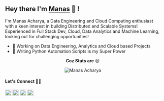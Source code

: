 ## Hey there I'm [Manas](http://manasacharya.ml) 👋 !

I'm Manas Acharya, a Data Engineering and Cloud Computing enthusiast with a keen interest in building Distributed and Scalable Systems! Experienced in Full Stack Dev, Cloud, Data Analytics and Machine Learning, looking out for challenging opportunities!

- 🎯 Working on Data Engineering, Analytics and Cloud based Projects
- 🐍 Writing Python Automation Scripts is my Super Power

<p align="center"><b>Coz Stats are</b> 😍</p>
<p align="center">
<img align="center" src="https://github-readme-stats.vercel.app/api?username=hod101s&theme=tokyonight&show_icons=true&count_private=true&include_all_commits=true" alt="Manas Acharya" />

#### Let's Connect 🤝🤘
<a href="mailto:manasacharya.101@gmail.com" target="_blank"><img src="https://cdn-icons-png.flaticon.com/512/893/893257.png" alt="manas-acharya" height="20" width="20" /></a>
<a href="https://hod101s.github.io/site/" target="_blank"><img src="https://cdn-icons-png.flaticon.com/512/975/975645.png" alt="manas-acharya" height="20" width="20" /></a>
<a href="https://github.com/HOD101s" target="_blank"><img src="https://cdn-icons-png.flaticon.com/512/270/270798.png" alt="hod101s" height="20" width="20" /></a>
<a href="https://www.linkedin.com/in/manas-acharya/" target="_blank"><img src="https://cdn-icons-png.flaticon.com/512/174/174857.png" alt="manas-acharya" height="20" width="20"/></a>
